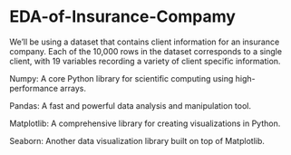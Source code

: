 # EDA-of-Insurance-Compamy

We’ll be using a dataset that contains client information for an insurance company. Each of the 10,000 rows in the dataset corresponds to a single client, with 19 variables recording a variety of client specific information.

Numpy: A core Python library for scientific computing using high-performance arrays.

Pandas: A fast and powerful data analysis and manipulation tool.

Matplotlib: A comprehensive library for creating visualizations in Python.

Seaborn: Another data visualization library built on top of Matplotlib.
